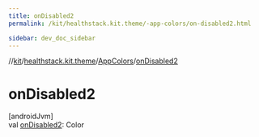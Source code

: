 ```yaml
---
title: onDisabled2
permalink: /kit/healthstack.kit.theme/-app-colors/on-disabled2.html

sidebar: dev_doc_sidebar
---
```

//[kit](../../../kit.html)/[healthstack.kit.theme](../index.html)/[AppColors](index.html)/[onDisabled2](on-disabled2.html)



# onDisabled2



[androidJvm]\
val [onDisabled2](on-disabled2.html): Color





